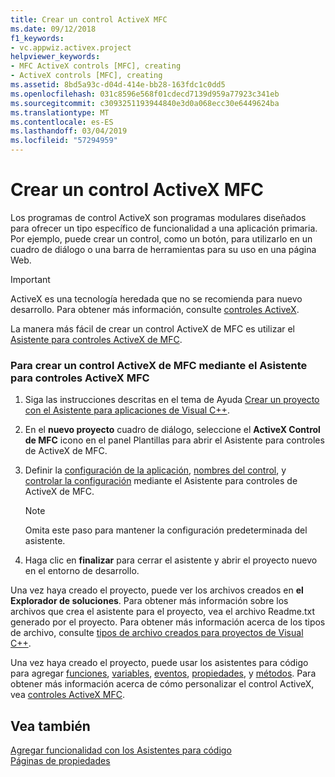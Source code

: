 ```yaml
---
title: Crear un control ActiveX MFC
ms.date: 09/12/2018
f1_keywords:
- vc.appwiz.activex.project
helpviewer_keywords:
- MFC ActiveX controls [MFC], creating
- ActiveX controls [MFC], creating
ms.assetid: 8bd5a93c-d04d-414e-bb28-163fdc1c0dd5
ms.openlocfilehash: 031c8596e568f01cdecd7139d959a77923c341eb
ms.sourcegitcommit: c3093251193944840e3d0a068ecc30e6449624ba
ms.translationtype: MT
ms.contentlocale: es-ES
ms.lasthandoff: 03/04/2019
ms.locfileid: "57294959"
---
```

# <a name="creating-an-mfc-activex-control"></a>Crear un control ActiveX MFC

Los programas de control ActiveX son programas modulares diseñados para ofrecer un tipo específico de funcionalidad a una aplicación primaria. Por ejemplo, puede crear un control, como un botón, para utilizarlo en un cuadro de diálogo o una barra de herramientas para su uso en una página Web.

>[!IMPORTANT]
> ActiveX es una tecnología heredada que no se recomienda para nuevo desarrollo. Para obtener más información, consulte [controles ActiveX](../activex-controls.md).

La manera más fácil de crear un control ActiveX de MFC es utilizar el [Asistente para controles ActiveX de MFC](../../mfc/reference/mfc-activex-control-wizard.md).

### <a name="to-create-an-mfc-activex-control-using-the-mfc-activex-control-wizard"></a>Para crear un control ActiveX de MFC mediante el Asistente para controles ActiveX MFC

1. Siga las instrucciones descritas en el tema de Ayuda [Crear un proyecto con el Asistente para aplicaciones de Visual C++](../../ide/creating-desktop-projects-by-using-application-wizards.md).

1. En el **nuevo proyecto** cuadro de diálogo, seleccione el **ActiveX Control de MFC** icono en el panel Plantillas para abrir el Asistente para controles de ActiveX de MFC.

1. Definir la [configuración de la aplicación](../../mfc/reference/application-settings-mfc-activex-control-wizard.md), [nombres del control](../../mfc/reference/control-names-mfc-activex-control-wizard.md), y [controlar la configuración](../../mfc/reference/control-settings-mfc-activex-control-wizard.md) mediante el Asistente para controles de ActiveX de MFC.

    > [!NOTE]
    >  Omita este paso para mantener la configuración predeterminada del asistente.

1. Haga clic en **finalizar** para cerrar el asistente y abrir el proyecto nuevo en el entorno de desarrollo.

Una vez haya creado el proyecto, puede ver los archivos creados en **el Explorador de soluciones**. Para obtener más información sobre los archivos que crea el asistente para el proyecto, vea el archivo Readme.txt generado por el proyecto. Para obtener más información acerca de los tipos de archivo, consulte [tipos de archivo creados para proyectos de Visual C++](../../ide/file-types-created-for-visual-cpp-projects.md).

Una vez haya creado el proyecto, puede usar los asistentes para código para agregar [funciones](../../ide/add-member-function-wizard.md), [variables](../../ide/add-member-variable-wizard.md), [eventos](../../ide/add-event-wizard.md), [propiedades](../../ide/names-add-property-wizard.md), y [métodos](../../ide/add-method-wizard.md). Para obtener más información acerca de cómo personalizar el control ActiveX, vea [controles ActiveX MFC](../../mfc/mfc-activex-controls.md).

## <a name="see-also"></a>Vea también

[Agregar funcionalidad con los Asistentes para código](../../ide/adding-functionality-with-code-wizards-cpp.md)<br/>
[Páginas de propiedades](../../ide/property-pages-visual-cpp.md)
